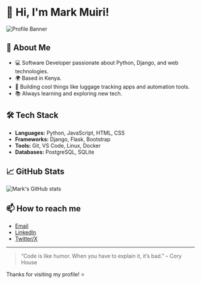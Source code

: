 # 👋 Hi, I'm Mark Muiri!

![Profile Banner](https://img.shields.io/badge/Welcome_to_my_GitHub-232b38?style=for-the-badge&logo=github)

## 🚀 About Me

- 💻 Software Developer passionate about Python, Django, and web technologies.
- 🌍 Based in Kenya.
- 🎒 Building cool things like luggage tracking apps and automation tools.
- 📚 Always learning and exploring new tech.

## 🛠️ Tech Stack

- **Languages:** Python, JavaScript, HTML, CSS
- **Frameworks:** Django, Flask, Bootstrap
- **Tools:** Git, VS Code, Linux, Docker
- **Databases:** PostgreSQL, SQLite

## 📈 GitHub Stats

![Mark's GitHub stats](https://github-readme-stats.vercel.app/api?username=Markmuiri&show_icons=true&theme=tokyonight)

## 📫 How to reach me

- [Email](mailto:markmuiri@gmail.com)
- [LinkedIn](https://www.linkedin.com/in/markmuiri/)
- [Twitter/X](https://twitter.com/markmuiri)

---

> “Code is like humor. When you have to explain it, it’s bad.” – Cory House

Thanks for visiting my profile! ⭐
